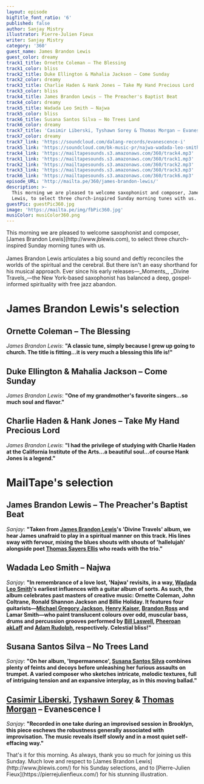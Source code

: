 ```yaml
---
layout: episode
bigTitle_font_ratio: '6'
published: false
author: Sanjay Mistry
illustrator: Pierre-Julien Fieux
writer: Sanjay Mistry
category: '360'
guest_name: James Brandon Lewis
guest_color: dreamy
track1_title: Ornette Coleman – The Blessing
track1_color: bliss
track2_title: Duke Ellington & Mahalia Jackson – Come Sunday
track2_color: dreamy
track3_title: Charlie Haden & Hank Jones – Take My Hand Precious Lord
track3_color: bliss
track4_title: James Brandon Lewis – The Preacher's Baptist Beat
track4_color: dreamy
track5_title: Wadada Leo Smith – Najwa
track5_color: bliss
track6_title: Susana Santos Silva – No Trees Land
track6_color: dreamy
track7_title: 'Casimir Liberski, Tyshawn Sorey & Thomas Morgan – Evanescence I'
track7_color: dreamy
track7_link: 'https://soundcloud.com/dalang-records/evanescence-i'
track5_link: 'https://soundcloud.com/bk-music-pr/najwa-wadada-leo-smith'
track4_link: 'https://mailtapesounds.s3.amazonaws.com/360/track4.mp3'
track1_link: 'https://mailtapesounds.s3.amazonaws.com/360/track1.mp3'
track2_link: 'https://mailtapesounds.s3.amazonaws.com/360/track2.mp3'
track3_link: 'https://mailtapesounds.s3.amazonaws.com/360/track3.mp3'
track6_link: 'https://mailtapesounds.s3.amazonaws.com/360/track6.mp3'
episode_URL: 'http://mailta.pe/360/james-brandon-lewis/'
description: >-
  This morning we are pleased to welcome saxophonist and composer, James Brandon
  Lewis, to select three church-inspired Sunday morning tunes with us.
guestPic: guestPic360.jpg
image: 'https://mailta.pe/img/fbPic360.jpg'
musiColor: musiColor360.png
---
```

<p id="introduction"> This morning we are pleased to welcome saxophonist and composer, [James Brandon Lewis](http://www.jblewis.com), to select three church-inspired Sunday morning tunes with us.
<br><br>
James Brandon Lewis articulates a big sound and deftly reconciles the worlds of the spiritual and the cerebral. But there isn't an easy shorthand for his musical approach. Ever since his early releases—_Moments_, _Divine Travels_—the New York-based saxophonist has balanced a deep, gospel-informed spirituality with free jazz abandon.
</p>

# James Brandon Lewis's selection

##  Ornette Coleman – The Blessing
_James Brandon Lewis_: **"**A classic tune, simply because I grew up going to church. The title is fitting...it is very much a blessing this life is!**"**

## Duke Ellington & Mahalia Jackson – Come Sunday
_James Brandon Lewis_: **"**One of my grandmother's favorite singers...so much soul and flavor.**"**

## Charlie Haden & Hank Jones – Take My Hand Precious Lord
_James Brandon Lewis_: **"**I had the privilege of studying with Charlie Haden at the California Institute of the Arts...a beautiful soul...of course Hank Jones is a legend.**"**


# MailTape's selection

## James Brandon Lewis – The Preacher's Baptist Beat
_Sanjay_: **"**Taken from [James Brandon Lewis](http://www.jblewis.com)'s 'Divine Travels' album, we hear James unafraid to play in a spiritual manner on this track. His lines sway with fervour, mixing the blues shouts with shouts of 'hallelujah' alongside poet [Thomas Sayers Ellis](https://en.wikipedia.org/wiki/Thomas_Sayers_Ellis) who reads with the trio.**"**

## Wadada Leo Smith – Najwa
_Sanjay_: **"**In remembrance of a love lost, 'Najwa' revisits, in a way, [Wadada Leo Smith](https://wadadaleosmith.com/)'s earliest influences with a guitar album of sorts. As such, the album celebrates past masters of creative music: Ornette Coleman, John Coltrane, Ronald Shannon Jackson and Billie Holiday. It features four guitarists—[Michael Gregory Jackson](http://michaelgregoryjackson.com/), [Henry Kaiser](http://www.henrykaiserguitar.com/), [Brandon Ross](https://www.brandonross.nyc) and Lamar Smith—who paint translucent colours over odd, muscular bass, drums and percussion grooves performed by [Bill Laswell](https://billlaswell.bandcamp.com/), [Pheeroan akLaff](https://www.pheeroanaklaff.com/) and [Adam Rudolph](https://metarecords.com/adam.html), respectively. Celestial bliss!**"**

## Susana Santos Silva – No Trees Land
_Sanjay_: **"**On her album, 'Impermanence', [Susana Santos Silva](https://susanasantossilva.com/) combines plenty of feints and decoys before unleashing her furious assaults on trumpet. A varied composer who sketches intricate, melodic textures, full of intriguing tension and an expansive interplay, as in this moving ballad.**"**

## [Casimir Liberski](http://www.casimirliberski.com/), [Tyshawn Sorey](https://tyshawnsorey.com/) & [Thomas Morgan](http://thomasmorgan.net/) – Evanescence I
_Sanjay_: **"**Recorded in one take during an improvised session in Brooklyn, this piece eschews the robustness generally associated with improvisation. The music reveals itself slowly and in a most quiet self-effacing way.**"**


<p id="outroduction"> That's it for this morning. As always, thank you so much for joining us this Sunday. Much love and respect to [James Brandon Lewis](http://www.jblewis.com/) for his Sunday selections, and to [Pierre-Julien Fieux](https://pierrejulienfieux.com/) for his stunning illustration.</p>
